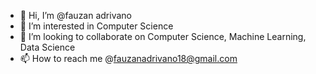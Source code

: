 - 👋 Hi, I’m @fauzan adrivano
- 👀 I’m interested in Computer Science
- 💞️ I’m looking to collaborate on Computer Science, Machine Learning, Data Science
- 📫 How to reach me @fauzanadrivano18@gmail.com
